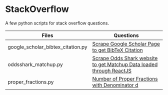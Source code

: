 # StackOverflow
A few python scripts for stack overflow questions.

| Files | Questions |
|-------|-----------|
| google_scholar_bibtex_citation.py | [Scrape Google Scholar Page to get BibTeX Citation](https://stackoverflow.com/questions/45889822/beautifulsoup-doesnt-reach-a-child-element)  |
| oddsshark_matchup.py | [Scrape Odds Shark website to get Matchup Data loaded through ReactJS](https://stackoverflow.com/questions/45890720/scrape-li-tags-from-a-data-table-that-changes-based-on-drop-down-menu/45890871#45890871) |
| proper_fractions.py | [Number of Proper Fractions with Denominator d](https://www.codewars.com/kata/number-of-proper-fractions-with-denominator-d/train/python) |
